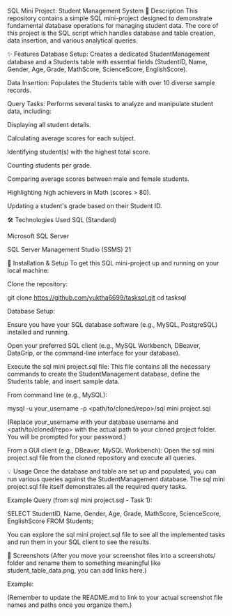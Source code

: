 SQL Mini Project: Student Management System
📝 Description
This repository contains a simple SQL mini-project designed to demonstrate fundamental database operations for managing student data. The core of this project is the SQL script which handles database and table creation, data insertion, and various analytical queries.

✨ Features
Database Setup: Creates a dedicated StudentManagement database and a Students table with essential fields (StudentID, Name, Gender, Age, Grade, MathScore, ScienceScore, EnglishScore).

Data Insertion: Populates the Students table with over 10 diverse sample records.

Query Tasks: Performs several tasks to analyze and manipulate student data, including:

Displaying all student details.

Calculating average scores for each subject.

Identifying student(s) with the highest total score.

Counting students per grade.

Comparing average scores between male and female students.

Highlighting high achievers in Math (scores > 80).

Updating a student's grade based on their Student ID.

🛠️ Technologies Used
SQL (Standard)

Microsoft SQL Server

SQL Server Management Studio (SSMS) 21

🚀 Installation & Setup
To get this SQL mini-project up and running on your local machine:

Clone the repository:

git clone https://github.com/yuktha6699/tasksql.git
cd tasksql

Database Setup:

Ensure you have your SQL database software (e.g., MySQL, PostgreSQL) installed and running.

Open your preferred SQL client (e.g., MySQL Workbench, DBeaver, DataGrip, or the command-line interface for your database).

Execute the sql mini project.sql file: This file contains all the necessary commands to create the StudentManagement database, define the Students table, and insert sample data.

From command line (e.g., MySQL):

mysql -u your_username -p <path/to/cloned/repo>/sql mini project.sql

(Replace your_username with your database username and <path/to/cloned/repo> with the actual path to your cloned project folder. You will be prompted for your password.)

From a GUI client (e.g., DBeaver, MySQL Workbench): Open the sql mini project.sql file from the cloned repository and execute all queries.

💡 Usage
Once the database and table are set up and populated, you can run various queries against the StudentManagement database. The sql mini project.sql file itself demonstrates all the required query tasks.

Example Query (from sql mini project.sql - Task 1):

SELECT StudentID, Name, Gender, Age, Grade, MathScore, ScienceScore, EnglishScore
FROM Students;

You can explore the sql mini project.sql file to see all the implemented tasks and run them in your SQL client to see the results.

📸 Screenshots
(After you move your screenshot files into a screenshots/ folder and rename them to something meaningful like student_table_data.png, you can add links here.)

Example:

(Remember to update the README.md to link to your actual screenshot file names and paths once you organize them.)

